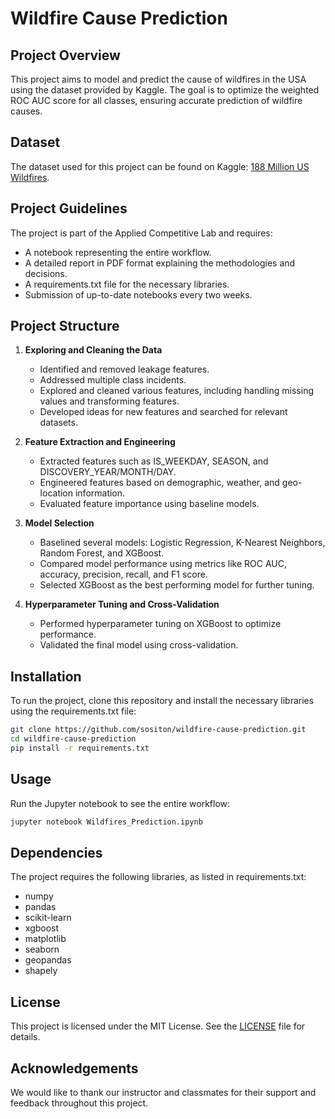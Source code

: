 
# Wildfire Cause Prediction

## Project Overview

This project aims to model and predict the cause of wildfires in the USA using the dataset provided by Kaggle. The goal is to optimize the weighted ROC AUC score for all classes, ensuring accurate prediction of wildfire causes.

## Dataset

The dataset used for this project can be found on Kaggle: [188 Million US Wildfires](https://www.kaggle.com/datasets/rtatman/188-million-us-wildfires).

## Project Guidelines

The project is part of the Applied Competitive Lab and requires:
- A notebook representing the entire workflow.
- A detailed report in PDF format explaining the methodologies and decisions.
- A requirements.txt file for the necessary libraries.
- Submission of up-to-date notebooks every two weeks.

## Project Structure

1. **Exploring and Cleaning the Data**
   - Identified and removed leakage features.
   - Addressed multiple class incidents.
   - Explored and cleaned various features, including handling missing values and transforming features.
   - Developed ideas for new features and searched for relevant datasets.

2. **Feature Extraction and Engineering**
   - Extracted features such as IS_WEEKDAY, SEASON, and DISCOVERY_YEAR/MONTH/DAY.
   - Engineered features based on demographic, weather, and geo-location information.
   - Evaluated feature importance using baseline models.

3. **Model Selection**
   - Baselined several models: Logistic Regression, K-Nearest Neighbors, Random Forest, and XGBoost.
   - Compared model performance using metrics like ROC AUC, accuracy, precision, recall, and F1 score.
   - Selected XGBoost as the best performing model for further tuning.

4. **Hyperparameter Tuning and Cross-Validation**
   - Performed hyperparameter tuning on XGBoost to optimize performance.
   - Validated the final model using cross-validation.

## Installation

To run the project, clone this repository and install the necessary libraries using the requirements.txt file:

```bash
git clone https://github.com/sositon/wildfire-cause-prediction.git
cd wildfire-cause-prediction
pip install -r requirements.txt
```

## Usage

Run the Jupyter notebook to see the entire workflow:

```bash
jupyter notebook Wildfires_Prediction.ipynb
```

## Dependencies

The project requires the following libraries, as listed in requirements.txt:
- numpy
- pandas
- scikit-learn
- xgboost
- matplotlib
- seaborn
- geopandas
- shapely

## License

This project is licensed under the MIT License. See the [LICENSE](LICENSE) file for details.

## Acknowledgements

We would like to thank our instructor and classmates for their support and feedback throughout this project.
